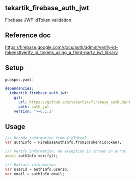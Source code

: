 ## tekartik_firebase_auth_jwt

Firebase JWT idToken validation.

## Reference doc

https://firebase.google.com/docs/auth/admin/verify-id-tokens#verify_id_tokens_using_a_third-party_jwt_library

## Setup

`pubspec.yaml`:

```yaml
dependencies:
  tekartik_firebase_auth_jwt:
    git:
      url: https://github.com/tekartik/firebase_auth.dart
      path: auth_jwt
    version: '>=0.1.1'
```

## Usage

```dart
/// Decode information from [idToken].
var authInfo = FirebaseAuthInfo.fromIdToken(idToken);

/// Verify information, an exception is thrown on error.
await authInfo.verify();

/// Extract information
var userId = authInfo.userId;
var email = authInfo.email;
```
